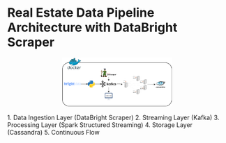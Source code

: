 # Real Estate Data Pipeline Architecture with DataBright Scraper
<p align="center">
  <img src="relstate.drawio (1).png" alt="Architecture Diagram" width="50%">
</p>
1. Data Ingestion Layer (DataBright Scraper)
2. Streaming Layer (Kafka)
3. Processing Layer (Spark Structured Streaming)
4. Storage Layer (Cassandra)
5. Continuous Flow
